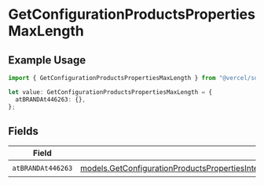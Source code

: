 # GetConfigurationProductsPropertiesMaxLength

## Example Usage

```typescript
import { GetConfigurationProductsPropertiesMaxLength } from "@vercel/sdk/models/getconfigurationproductsop.js";

let value: GetConfigurationProductsPropertiesMaxLength = {
  atBRANDAt446263: {},
};
```

## Fields

| Field                                                                                                                                                                                                                          | Type                                                                                                                                                                                                                           | Required                                                                                                                                                                                                                       | Description                                                                                                                                                                                                                    |
| ------------------------------------------------------------------------------------------------------------------------------------------------------------------------------------------------------------------------------ | ------------------------------------------------------------------------------------------------------------------------------------------------------------------------------------------------------------------------------ | ------------------------------------------------------------------------------------------------------------------------------------------------------------------------------------------------------------------------------ | ------------------------------------------------------------------------------------------------------------------------------------------------------------------------------------------------------------------------------ |
| `atBRANDAt446263`                                                                                                                                                                                                              | [models.GetConfigurationProductsPropertiesIntegrationsResponse200ApplicationJSONResponseBodyAtBRANDAt446263](../models/getconfigurationproductspropertiesintegrationsresponse200applicationjsonresponsebodyatbrandat446263.md) | :heavy_check_mark:                                                                                                                                                                                                             | N/A                                                                                                                                                                                                                            |